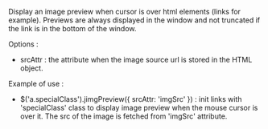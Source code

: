 Display an image preview when cursor is over html elements (links for example).
Previews are always displayed in the window and not truncated if the link is in the bottom of the window.

Options :
  - srcAttr : the attribute when the image source url is stored in the HTML object.

Example of use :
  - $('a.specialClass').jimgPreview({ srcAttr: 'imgSrc' }) : init links with 'specialClass' class to display image preview
	when the mouse cursor is over it. The src of the image is fetched from 'imgSrc' attribute.

